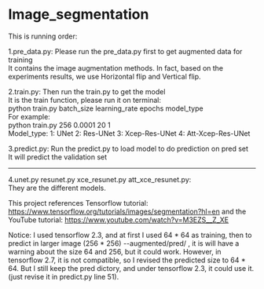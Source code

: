# Image_segmentation

This is running order:

1.pre_data.py: Please run the pre_data.py first to get augmented data for training    
It contains the image augmentation methods. In fact, based on the experiments results, we use Horizontal flip and Vertical flip.    
    
2.train.py: Then run the train.py to get the model    
It is the train function, please run it on terminal:    
python train.py batch_size learning_rate epochs model_type    
For example:    
python train.py 256 0.0001 20 1    
Model_type: 1: UNet 2: Res-UNet 3: Xcep-Res-UNet 4: Att-Xcep-Res-UNet    
    
3.predict.py: Run the predict.py to load model to do prediction on pred set    
It will predict the validation set    
    
----------------------------------
4.unet.py resunet.py xce_resunet.py att_xce_resunet.py:    
They are the different models.    
    
This project references Tensorflow tutorial: https://www.tensorflow.org/tutorials/images/segmentation?hl=en and the YouTube tutorial: https://www.youtube.com/watch?v=M3EZS__Z_XE

Notice:
I used tensorflow 2.3, and at first I used 64 * 64 as training, then to predict in larger image (256 * 256) --augmented/pred/ , it is will have a warning about the size 64 and 256, but it could work. However, in tensorflow 2.7, it is not compatible, so I revised the predicted size to 64 * 64. But I still keep the pred dictory, and under tensorflow 2.3, it could use it. (just revise it in predict.py line 51).
